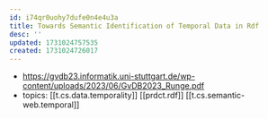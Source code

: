 ```yaml
---
id: i74qr0uohy7dufe0n4e4u3a
title: Towards Semantic Identification of Temporal Data in Rdf
desc: ''
updated: 1731024757535
created: 1731024726017
---
```


- https://gvdb23.informatik.uni-stuttgart.de/wp-content/uploads/2023/06/GvDB2023_Runge.pdf
- topics: [[t.cs.data.temporality]] [[prdct.rdf]] [[t.cs.semantic-web.temporal]]